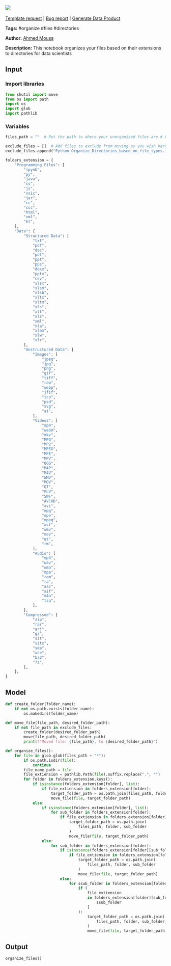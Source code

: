 <a href="https://app.naas.ai/user-redirect/naas/downloader?url=https://raw.githubusercontent.com/jupyter-naas/awesome-notebooks/master/Python/Python_Organize_Directories_based_on_file_types.ipynb" target="_parent"><img src="https://naasai-public.s3.eu-west-3.amazonaws.com/Open_in_Naas_Lab.svg"/></a><br><br><a href="https://github.com/jupyter-naas/awesome-notebooks/issues/new?assignees=&labels=&template=template-request.md&title=Tool+-+Action+of+the+notebook+">Template request</a> | <a href="https://github.com/jupyter-naas/awesome-notebooks/issues/new?assignees=&labels=bug&template=bug_report.md&title=Python+-+Organize+Directories+based+on+file+types:+Error+short+description">Bug report</a> | <a href="https://app.naas.ai/user-redirect/naas/downloader?url=https://raw.githubusercontent.com/jupyter-naas/awesome-notebooks/master/Naas/Naas_Start_data_product.ipynb" target="_parent">Generate Data Product</a>

**Tags:** #organize #files #directories

**Author:** [Ahmed Mousa](https://www.linkedin.com/in/akmousa/)

**Description:** This notebook organizes your files based on their extensions to directories for data scientists

## Input

### Import libraries


```python
from shutil import move
from os import path
import os
import glob
import pathlib
```

### Variables


```python
files_path = ""  # Put the path to where your unorganized files are # Leave it as it's if your files are in the same folder with this notebook
```


```python
exclude_files = []  # Add files to exclude from moving as you wish here in this list
exclude_files.append("Python_Organize_Directories_based_on_file_types.ipynb")
```


```python
folders_extension = {
    "Programming Files": [
        "ipynb",
        "py",
        "java",
        "cs",
        "js",
        "vsix",
        "jar",
        "cc",
        "ccc",
        "html",
        "xml",
        "kt",
    ],
    "Data": {
        "Structured Data": [
            "txt",
            "pdf",
            "doc",
            "pdf",
            "ppt",
            "pps",
            "docx",
            "pptx",
            "csv",
            "xlsx",
            "xlsm",
            "xlsb",
            "xltx",
            "xltm",
            "xls",
            "xlt",
            "xls",
            "xml",
            "xla",
            "xlam",
            "xlw",
            "xlr",
        ],
        "Unstructured Data": {
            "Images": [
                "jpeg",
                "jpg",
                "png",
                "gif",
                "tiff",
                "raw",
                "webp",
                "jfif",
                "ico",
                "psd",
                "svg",
                "ai",
            ],
            "Videos": [
                "mp4",
                "webm",
                "mkv",
                "MPG",
                "MP2",
                "MPEG",
                "MPE",
                "MPV",
                "OGG",
                "M4P",
                "M4V",
                "WMV",
                "MOV",
                "QT",
                "FLV",
                "SWF",
                "AVCHD",
                "avi",
                "mpg",
                "mpe",
                "mpeg",
                "asf",
                "wmv",
                "mov",
                "qt",
                "rm",
            ],
            "Audio": [
                "mp3",
                "wav",
                "wma",
                "mpa",
                "ram",
                "ra",
                "aac",
                "aif",
                "m4a",
                "tsa",
            ],
        },
        "Compressed": [
            "zip",
            "rar",
            "arj",
            "gz",
            "sit",
            "sitx",
            "sea",
            "ace",
            "bz2",
            "7z",
        ],
    },
}
```

## Model


```python
def create_folder(folder_name):
    if not os.path.exists(folder_name):
        os.makedirs(folder_name)
```


```python
def move_file(file_path, desired_folder_path):
    if not file_path in exclude_files:
        create_folder(desired_folder_path)
        move(file_path, desired_folder_path)
        print(f"Moved file: {file_path}, to {desired_folder_path}")
```


```python
def organize_files():
    for file in glob.glob(files_path + "*"):
        if os.path.isdir(file):
            continue
        file_name_path = file
        file_extiension = pathlib.Path(file).suffix.replace(".", "")
        for folder in folders_extension.keys():
            if isinstance(folders_extension[folder], list):
                if file_extiension in folders_extension[folder]:
                    target_folder_path = os.path.join(files_path, folder)
                    move_file(file, target_folder_path)
            else:
                if isinstance(folders_extension[folder], list):
                    for sub_folder in folders_extension[folder]:
                        if file_extiension in folders_extension[folder][sub_folder]:
                            target_folder_path = os.path.join(
                                files_path, folder, sub_folder
                            )
                            move_file(file, target_folder_path)
                else:
                    for sub_folder in folders_extension[folder]:
                        if isinstance(folders_extension[folder][sub_folder], list):
                            if file_extiension in folders_extension[folder][sub_folder]:
                                target_folder_path = os.path.join(
                                    files_path, folder, sub_folder
                                )
                                move_file(file, target_folder_path)
                        else:
                            for ssub_folder in folders_extension[folder][sub_folder]:
                                if (
                                    file_extiension
                                    in folders_extension[folder][sub_folder][
                                        ssub_folder
                                    ]
                                ):
                                    target_folder_path = os.path.join(
                                        files_path, folder, sub_folder, ssub_folder
                                    )
                                    move_file(file, target_folder_path)
```

## Output


```python
organize_files()
```
